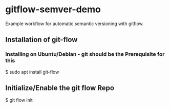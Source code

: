 # gitflow-semver-demo
Example workflow for automatic semantic versioning with gitflow.

## Installation of git-flow

### Installing on Ubuntu/Debian - git should be the Prerequisite for this
$ sudo apt install git-flow

## Initialize/Enable the git flow Repo
$ git flow init




